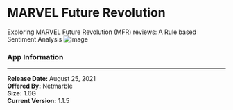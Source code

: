 # MARVEL Future Revolution
Exploring MARVEL Future Revolution (MFR) reviews: A Rule based Sentiment Analysis
![image](https://user-images.githubusercontent.com/78896519/132472135-721e9e46-a82f-4186-9240-86372b9581a9.png)

### App Information
---
<b> Release Date: </b> August 25, 2021
<br>
<b>Offered By:</b> Netmarble
<br>
<b>Size:</b> 1.6G
<br>
<b>Current Version:</b> 1.1.5




